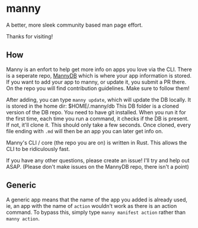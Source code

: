 # manny
A better, more sleek community based man page effort.

Thanks for visiting! 
<img alt="" src="https://badges.pufler.dev/visits/Milo123459/manny?style=flat-square&label=&color=fa74b2&logo=GitHub&logoColor=white&labelColor=373e4d"/>

## How

Manny is an enfort to help get more info on apps you love via the CLI. There is a seperate repo, [MannyDB](https://github.com/Milo123459/mannydb) which is where your app information is stored. If you want to add your app to manny, or update it, you submit a PR there. On the repo you will find contribution guidelines. Make sure to follow them!

After adding, you can type `manny update`, which will update the DB locally. It is stored in the home dir: $HOME/.manny/db 
This DB folder is a cloned version of the DB repo. You need to have git installed. When you run it for the first time, each time you run a command, it checks if the DB is present. If not, it'll clone it. This should only take a few seconds. Once cloned, every file ending with `.md` will then be an app you can later get info on.

Manny's CLI / core (the repo you are on) is written in Rust. This allows the CLI to be ridiculously fast. 

If you have any other questions, please create an issue! I'll try and help out ASAP. (Please don't make issues on the MannyDB repo, there isn't a point)
## Generic

A generic app means that the name of the app you added is already used, ie, an app with the name of `action` wouldn't work as there is an action command. To bypass this, simply type `manny manifest action` rather than `manny action`.